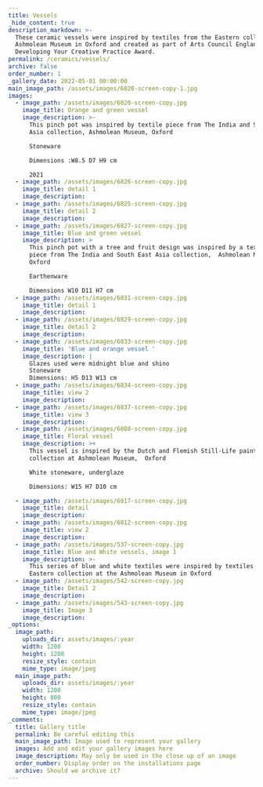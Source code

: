 ```yaml
---
title: Vessels
_hide_content: true
description_markdown: >-
  These ceramic vessels were inspired by textiles from the Eastern collection at
  Ashmolean Museum in Oxford and created as part of Arts Council England’s
  Developing Your Creative Practice Award.
permalink: /ceramics/vessels/
archive: false
order_number: 1
_gallery_date: 2022-05-01 00:00:00
main_image_path: /assets/images/6820-screen-copy-1.jpg
images:
  - image_path: /assets/images/6820-screen-copy.jpg
    image_title: Orange and green vessel
    image_description: >-
      This pinch pot was inspired by textile piece from The India and South East
      Asia collection, Ashmolean Museum, Oxford 

      Stoneware

      Dimensions :W8.5 D7 H9 cm

      2021 
  - image_path: /assets/images/6826-screen-copy.jpg
    image_title: detail 1
    image_description:
  - image_path: /assets/images/6825-screen-copy.jpg
    image_title: detail 2
    image_description:
  - image_path: /assets/images/6827-screen-copy.jpg
    image_title: Blue and green vessel
    image_description: >
      This pinch pot with a tree and fruit design was inspired by a textile
      piece from The India and South East Asia collection,  Ashmolean Museum,
      Oxford 

      Earthenware

      Dimensions W10 D11 H7 cm
  - image_path: /assets/images/6831-screen-copy.jpg
    image_title: detail 1
    image_description:
  - image_path: /assets/images/6829-screen-copy.jpg
    image_title: detail 2
    image_description:
  - image_path: /assets/images/6833-screen-copy.jpg
    image_title: 'Blue and orange vessel '
    image_description: |
      Glazes used were midnight blue and shino
      Stoneware 
      Dimensions: H5 D13 W13 cm
  - image_path: /assets/images/6834-screen-copy.jpg
    image_title: view 2
    image_description:
  - image_path: /assets/images/6837-screen-copy.jpg
    image_title: view 3
    image_description:
  - image_path: /assets/images/6808-screen-copy.jpg
    image_title: Floral vessel
    image_description: >+
      This vessel is inspired by the Dutch and Flemish Still-Life paintings
      collection at Ashmolean Museum,  Oxford

      White stoneware, underglaze 

      Dimensions: W15 H7 D10 cm 

  - image_path: /assets/images/6817-screen-copy.jpg
    image_title: detail
    image_description:
  - image_path: /assets/images/6812-screen-copy.jpg
    image_title: view 2
    image_description:
  - image_path: /assets/images/537-screen-copy.jpg
    image_title: Blue and White vessels, image 1
    image_description: >-
      This series of blue and white textiles were inspired by textiles from the
      Eastern collection at the Ashmolean Museum in Oxford
  - image_path: /assets/images/542-screen-copy.jpg
    image_title: Detail 2
    image_description:
  - image_path: /assets/images/543-screen-copy.jpg
    image_title: Image 3
    image_description:
_options:
  image_path:
    uploads_dir: assets/images/:year
    width: 1200
    height: 1200
    resize_style: contain
    mime_type: image/jpeg
  main_image_path:
    uploads_dir: assets/images/:year
    width: 1200
    height: 800
    resize_style: contain
    mime_type: image/jpeg
_comments:
  title: Gallery title
  permalink: Be careful editing this
  main_image_path: Image used to represent your gallery
  images: Add and edit your gallery images here
  image_description: May only be used in the close up of an image
  order_number: Display order on the installations page
  archive: Should we archive it?
---
```

